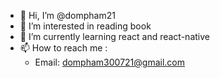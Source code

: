 - 👋 Hi, I’m @dompham21
- 👀 I’m interested in reading book
- 🌱 I’m currently learning react and react-native
- 📫 How to reach me :
   - Email: dompham300721@gmail.com

<!---
dompham21/dompham21 is a ✨ special ✨ repository because its `README.md` (this file) appears on your GitHub profile.
You can click the Preview link to take a look at your changes.
--->
